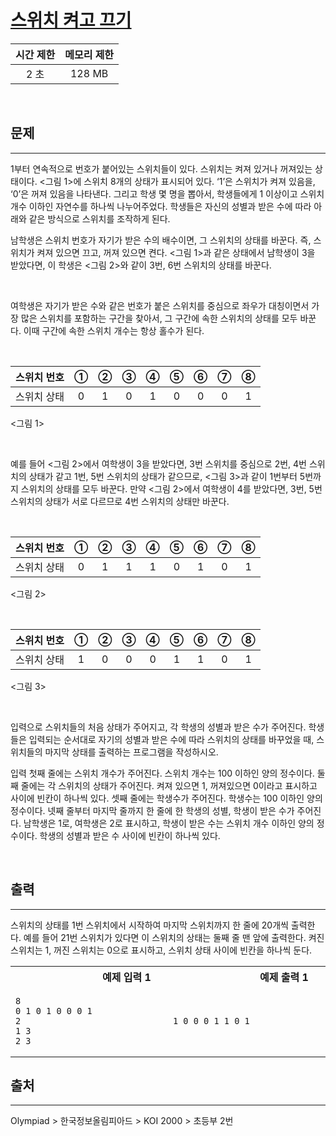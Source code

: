 # [스위치 켜고 끄기](https://www.acmicpc.net/problem/1244)

| 시간 제한 | 메모리 제한 |
| :-------: | :---------: |
|   2 초    |   128 MB    |

<br />

## 문제

<hr />
1부터 연속적으로 번호가 붙어있는 스위치들이 있다. 스위치는 켜져 있거나 꺼져있는 상태이다. <그림 1>에 스위치 8개의 상태가 표시되어 있다. ‘1’은 스위치가 켜져 있음을, ‘0’은 꺼져 있음을 나타낸다. 그리고 학생 몇 명을 뽑아서, 학생들에게 1 이상이고 스위치 개수 이하인 자연수를 하나씩 나누어주었다. 학생들은 자신의 성별과 받은 수에 따라 아래와 같은 방식으로 스위치를 조작하게 된다.

<br/>

남학생은 스위치 번호가 자기가 받은 수의 배수이면, 그 스위치의 상태를 바꾼다. 즉, 스위치가 켜져 있으면 끄고, 꺼져 있으면 켠다. <그림 1>과 같은 상태에서 남학생이 3을 받았다면, 이 학생은 <그림 2>와 같이 3번, 6번 스위치의 상태를 바꾼다.

<br/>

여학생은 자기가 받은 수와 같은 번호가 붙은 스위치를 중심으로 좌우가 대칭이면서 가장 많은 스위치를 포함하는 구간을 찾아서, 그 구간에 속한 스위치의 상태를 모두 바꾼다. 이때 구간에 속한 스위치 개수는 항상 홀수가 된다.

<br/>

| 스위치 번호 |  ①  |  ②  |  ③  |  ④  |  ⑤  |  ⑥  |  ⑦  |  ⑧  |
| :---------: | :-: | :-: | :-: | :-: | :-: | :-: | :-: | :-: |
| 스위치 상태 |  0  |  1  |  0  |  1  |  0  |  0  |  0  |  1  |

<그림 1>

<br/>

예를 들어 <그림 2>에서 여학생이 3을 받았다면, 3번 스위치를 중심으로 2번, 4번 스위치의 상태가 같고 1번, 5번 스위치의 상태가 같으므로, <그림 3>과 같이 1번부터 5번까지 스위치의 상태를 모두 바꾼다. 만약 <그림 2>에서 여학생이 4를 받았다면, 3번, 5번 스위치의 상태가 서로 다르므로 4번 스위치의 상태만 바꾼다.

<br/>

| 스위치 번호 |  ①  |  ②  |  ③  |  ④  |  ⑤  |  ⑥  |  ⑦  |  ⑧  |
| :---------: | :-: | :-: | :-: | :-: | :-: | :-: | :-: | :-: |
| 스위치 상태 |  0  |  1  |  1  |  1  |  0  |  1  |  0  |  1  |

<그림 2>

<br/>

| 스위치 번호 |  ①  |  ②  |  ③  |  ④  |  ⑤  |  ⑥  |  ⑦  |  ⑧  |
| :---------: | :-: | :-: | :-: | :-: | :-: | :-: | :-: | :-: |
| 스위치 상태 |  1  |  0  |  0  |  0  |  1  |  1  |  0  |  1  |

<그림 3>

<br/>

입력으로 스위치들의 처음 상태가 주어지고, 각 학생의 성별과 받은 수가 주어진다. 학생들은 입력되는 순서대로 자기의 성별과 받은 수에 따라 스위치의 상태를 바꾸었을 때, 스위치들의 마지막 상태를 출력하는 프로그램을 작성하시오.

입력
첫째 줄에는 스위치 개수가 주어진다. 스위치 개수는 100 이하인 양의 정수이다. 둘째 줄에는 각 스위치의 상태가 주어진다. 켜져 있으면 1, 꺼져있으면 0이라고 표시하고 사이에 빈칸이 하나씩 있다. 셋째 줄에는 학생수가 주어진다. 학생수는 100 이하인 양의 정수이다. 넷째 줄부터 마지막 줄까지 한 줄에 한 학생의 성별, 학생이 받은 수가 주어진다. 남학생은 1로, 여학생은 2로 표시하고, 학생이 받은 수는 스위치 개수 이하인 양의 정수이다. 학생의 성별과 받은 수 사이에 빈칸이 하나씩 있다.

<br />

## 출력

<hr />
스위치의 상태를 1번 스위치에서 시작하여 마지막 스위치까지 한 줄에 20개씩 출력한다. 예를 들어 21번 스위치가 있다면 이 스위치의 상태는 둘째 줄 맨 앞에 출력한다. 켜진 스위치는 1, 꺼진 스위치는 0으로 표시하고, 스위치 상태 사이에 빈칸을 하나씩 둔다.

<table><tr><th><img width=120/>예제 입력 1<img width=120/></th><th><img width=120/>예제 출력 1<img width=120/></th></tr><tr><td>

```
8
0 1 0 1 0 0 0 1
2
1 3
2 3
```

</td><td>

```
1 0 0 0 1 1 0 1
```

</td></tr></table>

## 출처

<hr />
Olympiad > 한국정보올림피아드 > KOI 2000 > 초등부 2번

